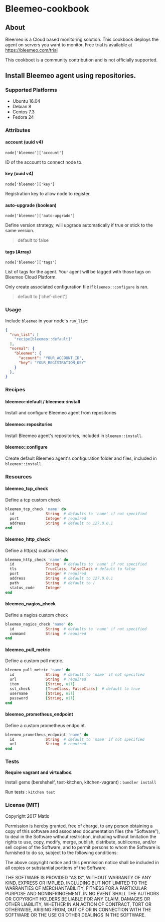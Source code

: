 Bleemeo-cookbook
===

About
---

Bleemeo is a Cloud based monitoring solution. This cookbook deploys the agent
on servers you want to monitor. Free trial is available at https://bleemeo.com/trial

This cookboot is a community contribution and is not officially supported.


Install Bleemeo agent using repositories.
---

### Supported Platforms

- Ubuntu 16.04
- Debian 8
- Centos 7.3
- Fedora 24

### Attributes

#### account (uuid v4)

`node['bleemeo']['account']`

ID of the account to connect node to.

#### key (uuid v4)

`node['bleemeo']['key']`

Registration key to allow node to register.

#### auto-upgrade (boolean)

`node['bleemeo']['auto-upgrade']`

Define version strategy, will upgrade automatically if true or stick to the same
version.

> default to false

#### tags (Array)

`node['bleemeo']['tags']`

List of tags for the agent. Your agent will be tagged with those tags on Bleemeo Cloud Platform.

Only create associated configuration file if `bleemeo::configure` is ran.

> default to ['chef-client']

### Usage

Include `bleemeo` in your node's `run_list`:

```json
{
  "run_list": [
    "recipe[bleemeo::default]"
  ],
  "normal": {
    "bleemeo": {
      "account": "YOUR_ACCOUNT_ID",
      "key": "YOUR_REGISTRATION_KEY"
    }
  },
}
```

### Recipes

#### bleemeo::default / bleemeo::install

Install and configure Bleemeo agent from repositories

#### bleemeo::repositories

Install Bleemeo agent's repositories, included in `bleemeo::install`.

#### bleemeo::configure

Create default Bleemeo agent's configuration folder and files, included in `bleemeo::install`.

### Resources

#### bleemeo_tcp_check

Define a tcp custom check

```ruby
bleemeo_tcp_check 'name' do
  id              String  # defaults to 'name' if not specified
  port            Integer # required
  address         String  # default to 127.0.0.1
end
```

#### bleemeo_http_check

Define a http(s) custom check

```ruby
bleemeo_http_check 'name' do
  id              String  # defaults to 'name' if not specified
  tls             TrueClass, FalseClass # default to false
  port            Integer # required
  address         String  # default to 127.0.0.1
  path            String  # default to /
  status_code     Integer
end
```

#### bleemeo_nagios_check

Define a nagios custom check

```ruby
bleemeo_nagios_check 'name' do
  id              String  # defaults to 'name' if not specified
  command         String  # required
end
```

#### bleemeo_pull_metric

Define a custom poll metric.

```ruby
bleemeo_pull_metric 'name' do
  id              String  # default to 'name' if not specified
  url             String  # required
  item            [String, nil]
  ssl_check       [TrueClass, FalseClass]  # default to true
  username        [String, nil]
  password        [String, nil]
end
```

#### bleemeo_prometheus_endpoint

Define a custom prometheus endpoint.

```ruby
bleemeo_prometheus_endpoint 'name' do
  id              String  # default to 'name' if not specified
  url             String  # required
end
```

### Tests

**Require vagrant and virtualbox.**

Install gems (bershshelf, test-kitchen, kitchen-vagrant) : `bundler install`

Run tests : `kitchen test`

### License (MIT)

Copyright 2017 Matlo

Permission is hereby granted, free of charge, to any person obtaining a copy of this software and associated documentation files (the "Software"), to deal in the Software without restriction, including without limitation the rights to use, copy, modify, merge, publish, distribute, sublicense, and/or sell copies of the Software, and to permit persons to whom the Software is furnished to do so, subject to the following conditions:

The above copyright notice and this permission notice shall be included in all copies or substantial portions of the Software.

THE SOFTWARE IS PROVIDED "AS IS", WITHOUT WARRANTY OF ANY KIND, EXPRESS OR IMPLIED, INCLUDING BUT NOT LIMITED TO THE WARRANTIES OF MERCHANTABILITY, FITNESS FOR A PARTICULAR PURPOSE AND NONINFRINGEMENT. IN NO EVENT SHALL THE AUTHORS OR COPYRIGHT HOLDERS BE LIABLE FOR ANY CLAIM, DAMAGES OR OTHER LIABILITY, WHETHER IN AN ACTION OF CONTRACT, TORT OR OTHERWISE, ARISING FROM, OUT OF OR IN CONNECTION WITH THE SOFTWARE OR THE USE OR OTHER DEALINGS IN THE SOFTWARE.

